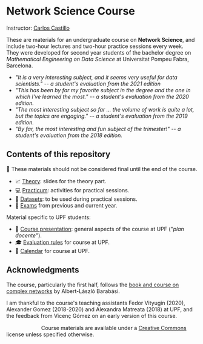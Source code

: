 # Network Science Course

Instructor: [Carlos Castillo](https://chato.cl/)

These are materials for an undergraduate course on **Network Science**, and include two-hour lectures and two-hour practice sessions every week. They were developed for second year students of the bachelor degree on *Mathematical Engineering on Data Science* at Universitat Pompeu Fabra, Barcelona.

* *"It is a very interesting subject, and it seems very useful for data scientists." -- a student's evaluation from the 2021 edition*
* *"This has been by far my favorite subject in the degree and the one in which I've learned the most." -- a student's evaluation from the 2020 edition.*
* *"The most interesting subject so far ... the volume of work is quite a lot, but the topics are engaging." -- a student's evaluation from the 2019 edition.*
* *"By far, the most interesting and fun subject of the trimester!" -- a student's evaluation from the 2018 edition.*

## Contents of this repository

:construction: These materials should not be considered final until the end of the course.

* :chart_with_upwards_trend: [Theory](theory/README.md): slides for the theory part.
* :computer: [Practicum](practicum/README.md): activities for practical sessions.
* :file_folder: [Datasets](practicum/data/README.md): to be used during practical sessions.
* :pencil: [Exams](exams/README.md) from previous and current year.

Material specific to UPF students:

* :scroll: [Course presentation](upf/upf-course-presentation.md): general aspects of the course at UPF ("*plan docente*").
* :mortar_board: [Evaluation rules](upf/upf-evaluation.md) for course at UPF.
* :calendar: [Calendar](upf/upf-calendar.md) for course at UPF.

## Acknowledgments

The course, particularly the first half, follows the [book and course on complex networks](https://www.barabasilab.com/course) by Albert-László Barabási.

I am thankful to the course's teaching assistants Fedor Vityugin (2020), Alexander Gomez (2018-2020) and Alexandra Matreata (2018) at UPF, and the feedback from Vicenç Gómez on an early version of this course.

[<img src="upf/cc-by-80x15.png" width="80" height="15" hspace="4"/>](https://creativecommons.org/licenses/by/4.0/) Course materials are available under a [Creative Commons](https://creativecommons.org/licenses/by/4.0/) license unless specified otherwise.
